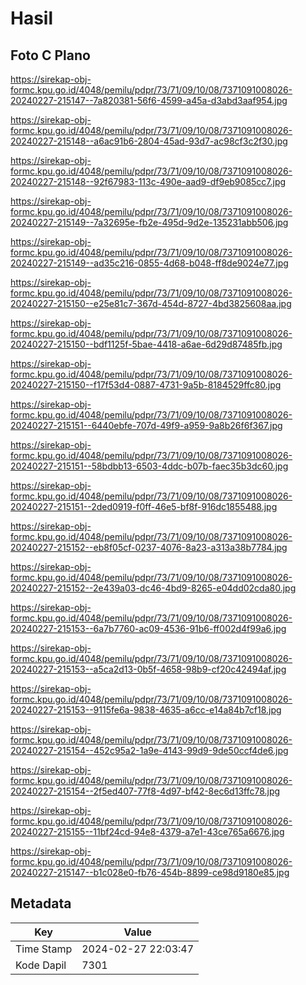 # Hasil

## Foto C Plano

https://sirekap-obj-formc.kpu.go.id/4048/pemilu/pdpr/73/71/09/10/08/7371091008026-20240227-215147--7a820381-56f6-4599-a45a-d3abd3aaf954.jpg

https://sirekap-obj-formc.kpu.go.id/4048/pemilu/pdpr/73/71/09/10/08/7371091008026-20240227-215148--a6ac91b6-2804-45ad-93d7-ac98cf3c2f30.jpg

https://sirekap-obj-formc.kpu.go.id/4048/pemilu/pdpr/73/71/09/10/08/7371091008026-20240227-215148--92f67983-113c-490e-aad9-df9eb9085cc7.jpg

https://sirekap-obj-formc.kpu.go.id/4048/pemilu/pdpr/73/71/09/10/08/7371091008026-20240227-215149--7a32695e-fb2e-495d-9d2e-135231abb506.jpg

https://sirekap-obj-formc.kpu.go.id/4048/pemilu/pdpr/73/71/09/10/08/7371091008026-20240227-215149--ad35c216-0855-4d68-b048-ff8de9024e77.jpg

https://sirekap-obj-formc.kpu.go.id/4048/pemilu/pdpr/73/71/09/10/08/7371091008026-20240227-215150--e25e81c7-367d-454d-8727-4bd3825608aa.jpg

https://sirekap-obj-formc.kpu.go.id/4048/pemilu/pdpr/73/71/09/10/08/7371091008026-20240227-215150--bdf1125f-5bae-4418-a6ae-6d29d87485fb.jpg

https://sirekap-obj-formc.kpu.go.id/4048/pemilu/pdpr/73/71/09/10/08/7371091008026-20240227-215150--f17f53d4-0887-4731-9a5b-8184529ffc80.jpg

https://sirekap-obj-formc.kpu.go.id/4048/pemilu/pdpr/73/71/09/10/08/7371091008026-20240227-215151--6440ebfe-707d-49f9-a959-9a8b26f6f367.jpg

https://sirekap-obj-formc.kpu.go.id/4048/pemilu/pdpr/73/71/09/10/08/7371091008026-20240227-215151--58bdbb13-6503-4ddc-b07b-faec35b3dc60.jpg

https://sirekap-obj-formc.kpu.go.id/4048/pemilu/pdpr/73/71/09/10/08/7371091008026-20240227-215151--2ded0919-f0ff-46e5-bf8f-916dc1855488.jpg

https://sirekap-obj-formc.kpu.go.id/4048/pemilu/pdpr/73/71/09/10/08/7371091008026-20240227-215152--eb8f05cf-0237-4076-8a23-a313a38b7784.jpg

https://sirekap-obj-formc.kpu.go.id/4048/pemilu/pdpr/73/71/09/10/08/7371091008026-20240227-215152--2e439a03-dc46-4bd9-8265-e04dd02cda80.jpg

https://sirekap-obj-formc.kpu.go.id/4048/pemilu/pdpr/73/71/09/10/08/7371091008026-20240227-215153--6a7b7760-ac09-4536-91b6-ff002d4f99a6.jpg

https://sirekap-obj-formc.kpu.go.id/4048/pemilu/pdpr/73/71/09/10/08/7371091008026-20240227-215153--a5ca2d13-0b5f-4658-98b9-cf20c42494af.jpg

https://sirekap-obj-formc.kpu.go.id/4048/pemilu/pdpr/73/71/09/10/08/7371091008026-20240227-215153--9115fe6a-9838-4635-a6cc-e14a84b7cf18.jpg

https://sirekap-obj-formc.kpu.go.id/4048/pemilu/pdpr/73/71/09/10/08/7371091008026-20240227-215154--452c95a2-1a9e-4143-99d9-9de50ccf4de6.jpg

https://sirekap-obj-formc.kpu.go.id/4048/pemilu/pdpr/73/71/09/10/08/7371091008026-20240227-215154--2f5ed407-77f8-4d97-bf42-8ec6d13ffc78.jpg

https://sirekap-obj-formc.kpu.go.id/4048/pemilu/pdpr/73/71/09/10/08/7371091008026-20240227-215155--11bf24cd-94e8-4379-a7e1-43ce765a6676.jpg

https://sirekap-obj-formc.kpu.go.id/4048/pemilu/pdpr/73/71/09/10/08/7371091008026-20240227-215147--b1c028e0-fb76-454b-8899-ce98d9180e85.jpg


## Metadata

| Key        | Value               |
| ---------- | ------------------- |
| Time Stamp | 2024-02-27 22:03:47 |
| Kode Dapil | 7301                |



